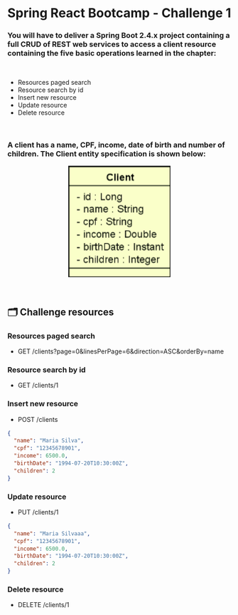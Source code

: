 # Spring React Bootcamp - Challenge 1

### You will have to deliver a Spring Boot 2.4.x project containing a full CRUD of REST web services to access a client resource containing the five basic operations learned in the chapter:
<br>

- Resources paged search
- Resource search by id
- Insert new resource
- Update resource
- Delete resource

<br>

### A client has a name, CPF, income, date of birth and number of children. The Client entity specification is shown below:

<p align="center">
  <img width="229.5" height="250.5" src="public/client.png">
</p>

<br>

## 🗂️ Challenge resources

### Resources paged search
- GET /clients?page=0&linesPerPage=6&direction=ASC&orderBy=name

### Resource search by id
- GET /clients/1

### Insert new resource
- POST /clients
```json
{
  "name": "Maria Silva",
  "cpf": "12345678901",
  "income": 6500.0,
  "birthDate": "1994-07-20T10:30:00Z",
  "children": 2
}
```

### Update resource
- PUT /clients/1
```json
{
  "name": "Maria Silvaaa",
  "cpf": "12345678901",
  "income": 6500.0,
  "birthDate": "1994-07-20T10:30:00Z",
  "children": 2
}
```

### Delete resource
- DELETE /clients/1

